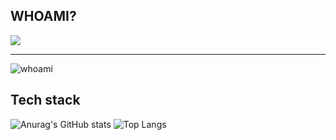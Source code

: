 ## WHOAMI?
![](https://komarev.com/ghpvc/?username=asynchroza)
* * *
![whoami](https://i.ibb.co/PDbRBZ8/image.png "Title")
## Tech stack
![Anurag's GitHub stats](https://github-readme-stats.vercel.app/api?username=asynchroza&count_private=true&theme=radical)
![Top Langs](https://github-readme-stats.vercel.app/api/top-langs/?username=asynchroza&theme=radical&layout=compact&hide=css,html)



